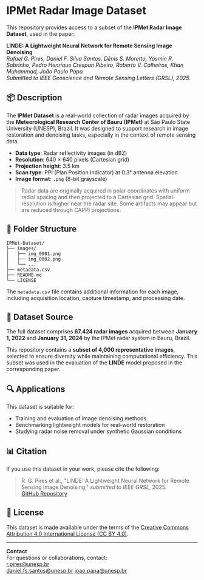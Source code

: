 # IPMet Radar Image Dataset

This repository provides access to a subset of the **IPMet Radar Image Dataset**, used in the paper:

**LINDE: A Lightweight Neural Network for Remote Sensing Image Denoising**  
_Rafael G. Pires, Daniel F. Silva Santos, Dênis S. Moretto, Yasmin R. Sobrinho, Pedro Henrique Crespan Ribeiro, Roberto V. Calheiros, Khan Muhammad, João Paulo Papa_  
_Submitted to IEEE Geoscience and Remote Sensing Letters (GRSL), 2025._

## 📦 Description

The **IPMet Dataset** is a real-world collection of radar images acquired by the **Meteorological Research Center of Bauru (IPMet)** at São Paulo State University (UNESP), Brazil. It was designed to support research in image restoration and denoising tasks, especially in the context of remote sensing data.

- **Data type**: Radar reflectivity images (in dBZ)
- **Resolution**: 640 × 640 pixels (Cartesian grid)
- **Projection height**: 3.5 km
- **Scan type**: PPI (Plan Position Indicator) at 0.3° antenna elevation
- **Image format**: `.png` (8-bit grayscale)

> Radar data are originally acquired in polar coordinates with uniform radial spacing and then projected to a Cartesian grid. Spatial resolution is higher near the radar site. Some artifacts may appear but are reduced through CAPPI projections.

## 📁 Folder Structure

```
IPMet-Dataset/
├── images/
│   ├── img_0001.png
│   ├── img_0002.png
│   └── ...
├── metadata.csv
├── README.md
└── LICENSE
```

The `metadata.csv` file contains additional information for each image, including acquisition location, capture timestamp, and processing date.

## 🧪 Dataset Source

The full dataset comprises **67,424 radar images** acquired between **January 1, 2022** and **January 31, 2024** by the IPMet radar system in Bauru, Brazil.

This repository contains a **subset of 4,000 representative images**, selected to ensure diversity while maintaining computational efficiency. This subset was used in the evaluation of the **LINDE** model proposed in the corresponding paper.

## 🔍 Applications

This dataset is suitable for:

- Training and evaluation of image denoising methods  
- Benchmarking lightweight models for real-world restoration  
- Studying radar noise removal under synthetic Gaussian conditions  

## 📊 Citation

If you use this dataset in your work, please cite the following:

> R. G. Pires et al., "LINDE: A Lightweight Neural Network for Remote Sensing Image Denoising," *submitted to IEEE GRSL*, 2025.  
> [GitHub Repository](https://github.com/YOUR_USERNAME/IPMet-Radar-Dataset)

## 📜 License

This dataset is made available under the terms of the [Creative Commons Attribution 4.0 International License (CC BY 4.0)](https://creativecommons.org/licenses/by/4.0/).

---

**Contact**  
For questions or collaborations, contact:  
[r.pires@unesp.br](mailto:r.pires@unesp.br)  
[daniel.fs.santos@unesp.br](mailto:daniel.fs.santos@unesp.br) 
[joao.papa@unesp.br](mailto:joao.papa@unesp.br)